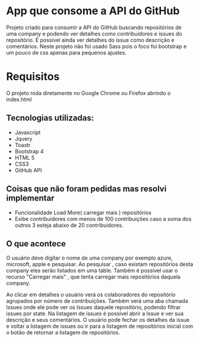 # App que consome a API do GitHub

Projeto criado para consumir a API do GitHub buscando repositórios de uma company e podendo ver detalhes como contribuidores e issues do repositório.
É possível ainda ver detalhes do issue como descrição e comentários.
Neste projeto não foi usado Sass pois o foco foi bootstrap e um pouco de css apenas para pequenos ajustes.

# Requisitos
O projeto roda diretamente no Google Chrome ou Firefox abrindo o index.html

## Tecnologias utilizadas:

- Javascript
- Jquery
- Toastr
- Bootstrap 4
- HTML 5
- CSS3
- GitHub API

## Coisas que não foram pedidas mas resolvi implementar
- Funcionalidade Load More( carregar mais ) repositórios
- Exibe contribuidores com menos de 100 contribuições caso a soma dos outros 3 esteja abaixo de 20 contribuidores.

## O que acontece

O usuário deve digitar o nome de uma company por exemplo azure, microsoft, apple e pesquisar.
Ao pesquisar , caso existam repositórios desta company eles serão listados em uma table.
Também é possível usar o recurso "Carregar mais" , que tenta carregar mais repositórios daquela company.

Ao clicar em detalhes o usuário verá os colaboradores do repositório agrupados por número de contribuições.
Também verá uma aba chamada Issues onde ele pode ver os Issues daquele repositório, podendo filtrar issues por state.
Na listagem de issues é possível abrir a Issue e ver sua descrição e seus comentários. 
O usuário pode fechar os detalhes da issue e voltar a listagem de issues ou ir para a listagem de repositórios inicial com o botão de retornar a listagem de repositórios.

